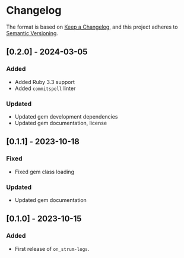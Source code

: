 # Changelog

The format is based on [Keep a Changelog](https://keepachangelog.com/en/1.0.0/), and this project adheres to [Semantic Versioning](https://semver.org/spec/v2.0.0.html).

## [0.2.0] - 2024-03-05

### Added

- Added Ruby 3.3 support
- Added `commitspell` linter

### Updated

- Updated gem development dependencies
- Updated gem documentation, license

## [0.1.1] - 2023-10-18

### Fixed

- Fixed gem class loading

### Updated

- Updated gem documentation

## [0.1.0] - 2023-10-15

### Added

- First release of `on_strum-logs`.
